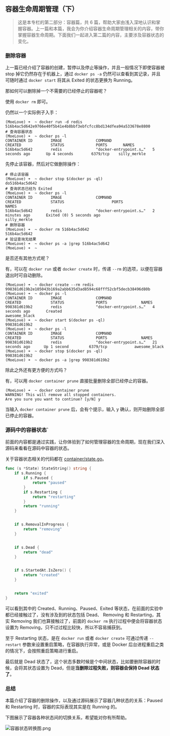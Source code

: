 ## 容器生命周期管理（下）

> 这是本专栏的第二部分：容器篇，共 6 篇，帮助大家由浅入深地认识和掌握容器。上一篇和本篇，我会为你介绍容器生命周期管理相关的内容，带你掌握容器生命周期。下面我们一起进入第二篇的内容，主要涉及容器状态的变化。

### 删除容器

上一篇已经介绍了容器的创建，暂停以及停止等操作，并且一般情况下即使容器被 stop 掉它仍然存在于机器上，通过 `docker ps -a` 仍然可以查看到其记录，并且可随时通过 `docker start` 将其从 Exited 的状态更换为 Running。

那如何可以删除掉一个不需要的已经停止的容器呢？

使用 `docker rm` 即可。

仍然以一个实际例子入手：

```shell
(MoeLove) ➜  ~ docker run -d redis
516b4ac5d642e9766e40f5b41e4b8bbf3ebfcfcc8bd134dfea94a533678e8800
# 查询容器状态
(MoeLove) ➜  ~ docker ps -l
CONTAINER ID        IMAGE               COMMAND                  CREATED             STATUS              PORTS       NAMES
516b4ac5d642        redis               "docker-entrypoint.s…"   5 seconds ago       Up 4 seconds        6379/tcp    silly_merkle
```

先停止该容器，然后对它做删除操作：

```shell
# 停止该容器
(MoeLove) ➜  ~ docker stop $(docker ps -ql)
do516b4ac5d642
# 查询状态已经为 Exited
(MoeLove) ➜  ~ docker ps -l
CONTAINER ID        IMAGE               COMMAND                  CREATED             STATUS                     PORTS               NAMES
516b4ac5d642        redis               "docker-entrypoint.s…"   2 minutes ago       Exited (0) 5 seconds ago                       silly_merkle
# 删除容器
(MoeLove) ➜  ~ docker rm 516b4ac5d642 
516b4ac5d642
# 验证查询无结果
(MoeLove) ➜  ~ docker ps -a |grep 516b4ac5d642
(MoeLove) ➜  ~
```

是否还有其他方式呢？

有，可以在 `docker run` 或者 `docker create` 时，传递 `--rm` 的选项，以便在容器退出时可自动删除。

```shell
(MoeLove) ➜  ~ docker create --rm redis
998381d619b2e105043b169a2abb635d3ad8594c68fff52cbf5decb38496d80b
(MoeLove) ➜  ~ docker ps -l
CONTAINER ID        IMAGE               COMMAND                  CREATED             STATUS              PORTS               NAMES
998381d619b2        redis               "docker-entrypoint.s…"   4 seconds ago       Created                                 awesome_black
(MoeLove) ➜  ~ docker start $(docker ps -ql)
998381d619b2
(MoeLove) ➜  ~ docker ps -l                 
CONTAINER ID        IMAGE               COMMAND                  CREATED             STATUS              PORTS               NAMES
998381d619b2        redis               "docker-entrypoint.s…"   21 seconds ago      Up 1 second         6379/tcp            awesome_black
(MoeLove) ➜  ~ docker stop $(docker ps -ql)
998381d619b2
(MoeLove) ➜  ~ docker ps -a |grep 998381d619b2
```

除此之外还有更方便的方式吗？

有，可以用 `docker container prune` 直接批量删除全部已经停止的容器。

```shell
(MoeLove) ➜  ~ docker container prune
WARNING! This will remove all stopped containers.
Are you sure you want to continue? [y/N] y
```

当输入 `docker container prune` 后，会有个提示，输入 y 确认，则开始删除全部已停止的容器。

### 源码中的容器状态`

前面的内容都是通过实践，让你体验到了如何管理容器的生命周期，现在我们深入源码来看看在源码中容器的状态。

关于容器状态相关的代码都在 [container/state.go](https://github.com/docker/docker-ce/blob/8296f90eef33e5d30c4521ff6001b9600b4de78f/components/engine/container/state.go#L113-L137)。

```go
func (s *State) StateString() string {
    if s.Running {
        if s.Paused {
            return "paused"
        }
        if s.Restarting {
            return "restarting"
        }
        return "running"
    }


    if s.RemovalInProgress {
        return "removing"
    }


    if s.Dead {
        return "dead"
    }


    if s.StartedAt.IsZero() {
        return "created"
    }


    return "exited"
}
```

可以看到其中的 Created、Running、Paused、Exited 等状态，在前面的实验中都已经接触过了，没有涉及到的状态包括 Dead、 Removing 和 Restarting，其实 Removing 我们也算接触过了，前面的 `docker rm` 执行过程中便会将容器状态设置为 Removing，只不过过程比较快，所以不容易捕获到。

至于 Restarting 状态，是在 `docker run` 或者 `docker create` 可通过传递 `--restart` 参数来设置重启策略，在容器执行异常，或是 Docker 后台进程重启之类的情况下，会按照重启策略进行重启。

最后就是 Dead 状态了，这个状态多数时候是个中间状态，比如要删除容器的时候，会将其状态设置为 Dead，但是**当删除过程失败，则容器会保持 Dead 状态了**。

### 总结

本篇介绍了容器的删除操作，以及通过源码展示了容器几种状态的关系：Paused 和 Restarting 时，容器的实际表现其实是在 Running 的。

下图展示了容器各种状态间的切换关系，希望能对你有所帮助。

![容器状态转换图.png](https://images.gitbook.cn/970beb20-f62e-11e9-b33b-cde6dca5c77f)